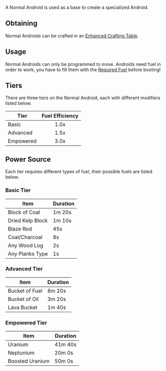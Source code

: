 A Normal Android is used as a base to create a specialized Android.

## Obtaining
Normal Androids can be crafted in an [Enhanced Crafting Table](https://github.com/Slimefun/Slimefun4/wiki/Enhanced-Crafting-Table).

## Usage
Normal Androids can only be programmed to move.
Androids need fuel in order to work, you have to fill them with the [Required Fuel](https://github.com/Slimefun/Slimefun4/wiki/Normal-Androids#power-source) before booting!

## Tiers
There are three tiers on the Normal Android, each with different modifiers listed below.

| Tier      | Fuel Efficiency |
| --------- | :-------------: |
| Basic     | 1.0x            |
| Advanced  | 1.5x            |
| Empowered | 3.0x            |

## Power Source
Each tier requires different types of fuel, their possible fuels are listed below.

### Basic Tier
| Item             | Duration |
| ---------------- | -------- |
| Block of Coal    | 1m 20s   |
| Dried Kelp Block | 1m 10s   |
| Blaze Rod        | 45s      |
| Coal/Charcoal    | 8s       |
| Any Wood Log     | 2s       |
| Any Planks Type  | 1s       |

### Advanced Tier
| Item           | Duration |
| -------------- | -------- |
| Bucket of Fuel | 8m 20s   |
| Bucket of Oil  | 3m 20s   |
| Lava Bucket    | 1m 40s   |

### Empowered Tier
| Item            | Duration |
| --------------- | -------- |
| Uranium         | 41m 40s  |
| Neptunium       | 20m 0s   |
| Boosted Uranium | 50m 0s   |
